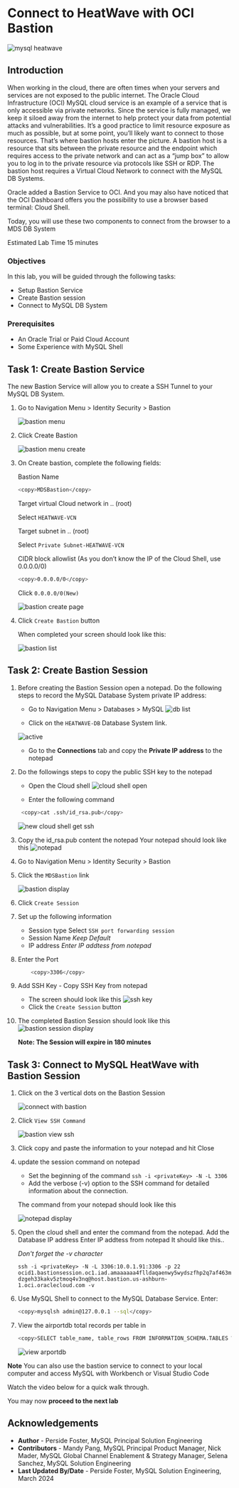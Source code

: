 # Connect to HeatWave with OCI Bastion

![mysql heatwave](./images/mysql-heatwave-logo.jpg "mysql heatwave")

## Introduction

When working in the cloud, there are often times when your servers and services are not exposed to the public internet. The Oracle Cloud Infrastructure (OCI) MySQL cloud service is an example of a service that is only accessible via private networks. Since the service is fully managed, we keep it siloed away from the internet to help protect your data from potential attacks and vulnerabilities. It’s a good practice to limit resource exposure as much as possible, but at some point, you’ll likely want to connect to those resources. That’s where bastion hosts enter the picture. A bastion host is a resource that sits between the private resource and the endpoint which requires access to the private network and can act as a “jump box” to allow you to log in to the private resource via protocols like SSH or RDP.  The bastion host requires a Virtual Cloud Network to connect with the MySQL DB Systems.

Oracle added a Bastion Service to OCI. And you may also have noticed that the OCI Dashboard offers you the possibility to use a browser based terminal: Cloud Shell.

Today, you will use these two components to connect from the browser to a MDS DB System

Estimated Lab Time 15 minutes

### Objectives

In this lab, you will be guided through the following tasks:

- Setup Bastion Service
- Create Bastion session
- Connect to MySQL DB System

### Prerequisites

- An Oracle Trial or Paid Cloud Account
- Some Experience with MySQL Shell

## Task 1: Create Bastion Service

The new Bastion Service will allow you to create a SSH Tunnel to your MySQL DB System.

1. Go to Navigation Menu > Identity Security > Bastion

    ![bastion menu](./images/bastion-menu.png " bastion menu")

2. Click Create Bastion

    ![bastion menu create](./images/bastion-menu-create.png "bastion menu create ")

3. On Create bastion, complete the following fields:

    Bastion Name

     ```bash
     <copy>MDSBastion</copy>
     ```

    Target virtual Cloud network in .. (root)

    Select  `HEATWAVE-VCN`

    Target subnet in .. (root)

    Select  `Private Subnet-HEATWAVE-VCN`

    CIDR block allowlist (As you don’t know the IP of the Cloud Shell, use 0.0.0.0/0)

     ```bash
     <copy>0.0.0.0/0</copy>
     ```

    Click `0.0.0.0/0(New)`

     ![bastion create page](./images/bastion-create.png "bastion create page ")

4. Click `Create Bastion` button

    When completed your screen should look like this:

    ![bastion list](./images/bastion-menu-list.png "bastion list ")

## Task 2: Create Bastion Session

1. Before creating the Bastion Session open a notepad. Do the following steps to record the MySQL Database System private IP address:

    - Go to Navigation Menu > Databases > MySQL
     ![db list](./images/db-list.png "db list")

    - Click on the `HEATWAVE-DB` Database System link. 

     ![active ](./images/db-active.png "active ")

    - Go to the **Connections** tab and copy the **Private IP address** to the notepad

2. Do the followings steps to copy  the public SSH key to the  notepad

    - Open the Cloud shell
     ![cloud shell open](./images/cloudshell-open.png "cloud shell open")

    - Enter the following command

    ```bash
     <copy>cat .ssh/id_rsa.pub</copy>
    ```

    ![new cloud shell get ssh](./images/cloudshell-get-ssh.png "new cloud shell det ssh")

3. Copy the id_rsa.pub content the notepad
        Your notepad should look like this
    ![notepad](./images/notepad-display.png "notepad ")  

4. Go to Navigation Menu > Identity Security > Bastion

5. Click the `MDSBastion` link

     ![bastion display](./images/bastion-display.png "bastion display ")

6. Click `Create Session`

7. Set up the following information
    - Session type
      Select `SSH port forwarding session`
    - Session Name
        *Keep Default*
    - IP address
        *Enter IP addtess from notepad*

8. Enter the Port

    ```bash
        <copy>3306</copy>
    ```

9. Add SSH Key -  Copy SSH Key from notepad
    - The screen should look like this
    ![ssh key](./images/bastion-ssh-key.png "ssh key ")
    - Click the `Create Session` button
10. The completed Bastion Session should look like this
    ![bastion session display](./images/bastion-session-display.png "bastion session display")

    **Note: The Session will expire in 180 minutes**

## Task 3: Connect to MySQL HeatWave with Bastion Session

1. Click on the 3 vertical dots on the Bastion Session

    ![connect with bastion](./images/bastion-connect.png "connect with bastion ")

2. Click `View SSH Command`  

    ![bastion view ssh](./images/bastion-view.png "bastion view ssh ")

3. Click copy and paste the information to your notepad and hit Close

4. update the session command on notepad
    - Set the beginning of the command `ssh -i <privateKey> -N -L 3306`
    - Add the verbose (-v) option to the SSH command for detailed information about the connection.

    The command from your notepad should look like this

    ![notepad display](./images/notepad-connect-command.png "notepad display")

5. Open the cloud shell and enter the command from the notepad. Add  the Database IP address Enter IP addtess from notepad It should like this..

    *Don't forget the -v  character*

    `ssh -i <privateKey> -N -L 3306:10.0.1.91:3306 -p 22 ocid1.bastionsession.oc1.iad.amaaaaaa4flldaqaenwy5wydszfhp2q7af463mdzgeh33kakv5ztmoq4v3nq@host.bastion.us-ashburn-1.oci.oraclecloud.com -v`

6. Use MySQL Shell to connect to the MySQL Database Service. Enter:

     ```bash
     <copy>mysqlsh admin@127.0.0.1 --sql</copy>
     ```

7. View  the airportdb total records per table in

    ```bash
    <copy>SELECT table_name, table_rows FROM INFORMATION_SCHEMA.TABLES WHERE TABLE_SCHEMA = 'airportdb';</copy>
    ```

    ![view arportdb](./images/airport-db-view.png "view arportdb ")

**Note** You can also use  the bastion service to connect to your local computer and access  MySQL  with Workbench or Visual Studio Code

Watch the video below for a quick walk through.

[](youtube:3R0DBBer26E)

You may now **proceed to the next lab**

## Acknowledgements

- **Author** - Perside Foster, MySQL Principal Solution Engineering
- **Contributors** - Mandy Pang, MySQL Principal Product Manager,  Nick Mader, MySQL Global Channel Enablement & Strategy Manager, Selena Sanchez, MySQL Solution Engineering
- **Last Updated By/Date** - Perside Foster, MySQL Solution Engineering, March 2024
